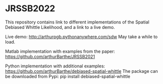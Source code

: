 # JRSSB2022
This repository contains link to different implementations of the Spatial Debiased Whittle Likelihood, and a link to a live demo.

Live demo: http://arthurpgb.pythonanywhere.com/sdw
May take a while to load.

Matlab implementation with examples from the paper: https://github.com/arthurBarthe/JRSSB2021

Python implementation with additional examples: https://github.com/arthurBarthe/debiased-spatial-whittle
The package can be downloaded from Pypi: pip install debiased-spatial-whittle
